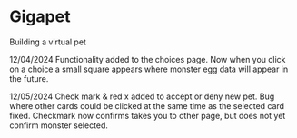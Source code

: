 # Gigapet
Building a virtual pet

12/04/2024 
Functionality added to the choices page. Now when you click on a choice a small square appears where monster egg data will appear in the future.

12/05/2024
Check mark & red x added to accept or deny new pet.
Bug where other cards could be clicked at the same time as the selected card fixed.
Checkmark now confirms takes you to other page, but does not yet confirm monster selected.
